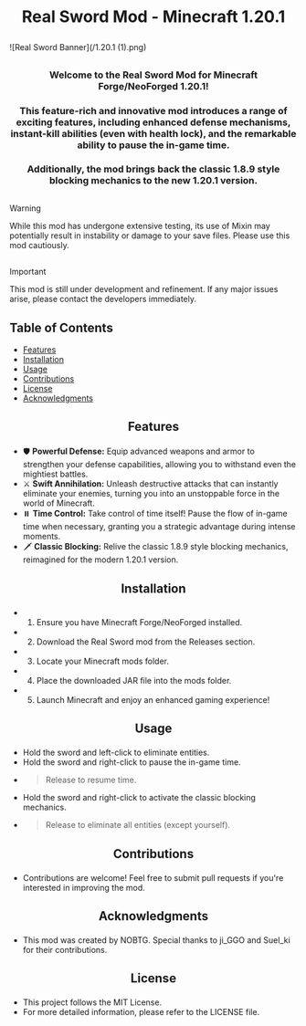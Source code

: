 # <p align="center">Real Sword Mod - Minecraft 1.20.1</p>

![Real Sword Banner](/1.20.1 (1).png)

## 

### <p align="center">Welcome to the Real Sword Mod for Minecraft Forge/NeoForged 1.20.1!</p>
### <p align="center">This feature-rich and innovative mod introduces a range of exciting features, including enhanced defense mechanisms, instant-kill abilities (even with health lock), and the remarkable ability to pause the in-game time.</p>
### <p align="center">Additionally, the mod brings back the classic 1.8.9 style blocking mechanics to the new 1.20.1 version.</p>

## 

> [!WARNING]
> While this mod has undergone extensive testing, its use of Mixin may potentially result in instability or damage to your save files. Please use this mod cautiously.

## 

> [!IMPORTANT]
> This mod is still under development and refinement. If any major issues arise, please contact the developers immediately.

## 

## Table of Contents
- [Features](#features)
- [Installation](#installation)
- [Usage](#usage)
- [Contributions](#contributions)
- [License](#license)
- [Acknowledgments](#acknowledgments)

## <p align="center">Features</p>
- 🛡️ **Powerful Defense:** Equip advanced weapons and armor to strengthen your defense capabilities, allowing you to withstand even the mightiest battles.
- ⚔️ **Swift Annihilation:** Unleash destructive attacks that can instantly eliminate your enemies, turning you into an unstoppable force in the world of Minecraft.
- ⏸️ **Time Control:** Take control of time itself! Pause the flow of in-game time when necessary, granting you a strategic advantage during intense moments.
- 🗡️ **Classic Blocking:** Relive the classic 1.8.9 style blocking mechanics, reimagined for the modern 1.20.1 version.

## <p align="center">Installation</p>
- 1. Ensure you have Minecraft Forge/NeoForged installed.
- 2. Download the Real Sword mod from the Releases section.
- 3. Locate your Minecraft mods folder.
- 4. Place the downloaded JAR file into the mods folder.
- 5. Launch Minecraft and enjoy an enhanced gaming experience!

## <p align="center">Usage</p>
- Hold the sword and left-click to eliminate entities.
- Hold the sword and right-click to pause the in-game time.
- > Release to resume time.
- Hold the sword and right-click to activate the classic blocking mechanics.
- > Release to eliminate all entities (except yourself).

## <p align="center">Contributions</p>
- Contributions are welcome! Feel free to submit pull requests if you're interested in improving the mod.

## <p align="center">Acknowledgments</p>
- This mod was created by NOBTG. Special thanks to ji_GGO and Suel_ki for their contributions.

## <p align="center">License</p>
- This project follows the MIT License.
- For more detailed information, please refer to the LICENSE file.
